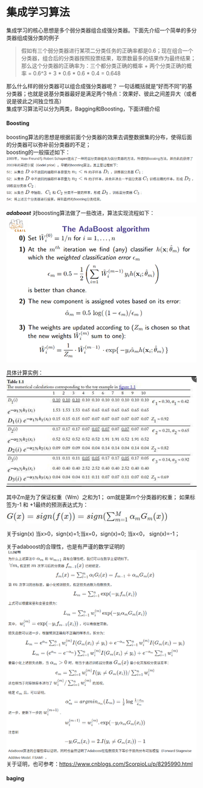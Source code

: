 集成学习算法
====
集成学习的核心思想是多个弱分类器组合成强分类器。下面先介绍一个简单的多分类器组成强分类的例子<br>
> 假如有三个弱分类器进行某项二分类任务的正确率都是0.6；现在组合一个分类器，组合后的分类器按照投票结果，取票数最多的结果作为最终结果；那么这个分类器的正确率为：三个都分类正确的概率 + 两个分类正确的概率 = 0.6^3 + 3 * 0.6 * 0.6 * 0.4 = 0.648

那么什么样的弱分类器可以组合成强分类器呢？ 一句话概括就是“好而不同”的基分类器；也就是说基分类器最好是满足两个特点：效果好、彼此之间差异大（或者说是彼此之间独立性高）<br>
集成学习算法可以分为两类，Bagging和Boosting，下面详细介绍

#### Boosting ####
boosting算法的思想是根据前面个分类器的效果去调整数据集的分布，使得后面的分类器可以弥补前分类器的不足；<br>
boosting的一般描述如下：
![boosting算法描述](/docs/ml/images/7-1.jpg)<br>

***adaboost*** 对boosting算法做了一些改进，算法实现流程如下：<br>
![adaboost算法描述](/docs/ml/images/7-2.jpg)<br>

具体计算实例：
![adaboost计算实例](/docs/ml/images/7-3.jpg)<br>

其中Zm是为了保证权重（Wm）之和为1；
αm就是第m个分类器的权重；
如果标签为-1 和 +1最终的预测表达式为：<br>
![预测表达式](/docs/ml/images/7-5.jpg)  

关于sign(x)  当x>0，sign(x)=1;当x=0，sign(x)=0; 当x<0， sign(x)=-1；<br>



关于adaboost的合理性，也是有严谨的数学证明的<br>
![adaboost数学证明](/docs/ml/images/7-4.jpg)<br>
关于证明，也可参考：https://www.cnblogs.com/ScorpioLu/p/8295990.html

#### baging ####
